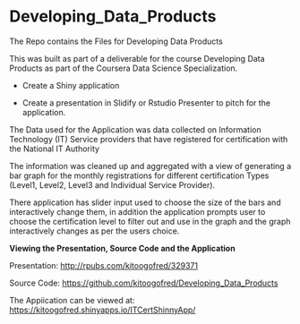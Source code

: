 # Developing_Data_Products
The Repo contains the Files for Developing Data Products

This was built as part of a deliverable for the course Developing Data Products as part of the Coursera Data Science Specialization.

- Create a Shiny application 

- Create a presentation in Slidify or Rstudio Presenter to pitch for the application.


The Data used for the Application was data collected on Information Technology (IT)
Service providers that have registered for certification with the National IT Authority

The information was cleaned up and aggregated with a view of generating a bar graph for the 
monthly registrations for different certification Types (Level1, Level2, Level3 and Individual Service Provider).

There application has slider input used to choose the size of the bars and interactively change them, in addition the application prompts user to choose the certification level to filter out and use in the graph and the graph interactively changes as per the users choice.

**Viewing the Presentation, Source Code and the Application**

Presentation: http://rpubs.com/kitoogofred/329371

Source Code: https://github.com/kitoogofred/Developing_Data_Products

The Appiication can be viewed at: https://kitoogofred.shinyapps.io/ITCertShinnyApp/
